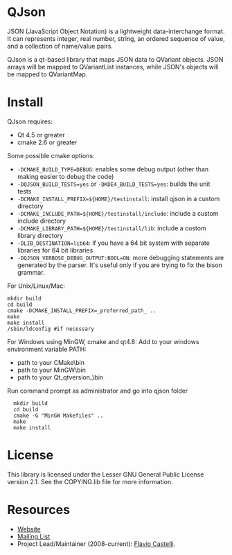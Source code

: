 # QJson
JSON (JavaScript Object Notation) is a lightweight data-interchange format.
It can represents integer, real number, string, an ordered sequence of value, and a collection of name/value pairs.

QJson is a qt-based library that maps JSON data to QVariant objects.
JSON arrays will be mapped to QVariantList instances, while JSON's objects will be mapped to QVariantMap.

# Install

QJson requires:
  - Qt 4.5 or greater
  - cmake 2.6 or greater

Some possible cmake options:
  - `-DCMAKE_BUILD_TYPE=DEBUG`: enables some debug output (other than making
     easier to debug the code)
  - `-DQJSON_BUILD_TESTS=yes` or `-DKDE4_BUILD_TESTS=yes`: builds the unit tests
  - `-DCMAKE_INSTALL_PREFIX=${HOME}/testinstall`: install qjson in a custom directory
  - `-DCMAKE_INCLUDE_PATH=${HOME}/testinstall/include`: include a custom include directory
  - `-DCMAKE_LIBRARY_PATH=${HOME}/testinstall/lib`: include a custom library directory
  - `-DLIB_DESTINATION=lib64`: if you have a 64 bit system with separate
     libraries for 64 bit libraries
  - `-DQJSON_VERBOSE_DEBUG_OUTPUT:BOOL=ON`: more debugging statements are
     generated by the parser. It's useful only if you are trying to fix
     the bison grammar.

For Unix/Linux/Mac:

    mkdir build
    cd build
    cmake -DCMAKE_INSTALL_PREFIX=_preferred_path_ ..
    make
    make install
    /sbin/ldconfig #if necessary
    
For Windows using MinGW, cmake and qt4.8:
Add to your windows environment variable PATH:
  - path to your CMake\bin
  - path to your MinGW\bin
  - path to your Qt\_qtversion_\bin 
  
Run command prompt as administrator and go into qjson folder
    
      mkdir build
      cd build
      cmake -G "MinGW Makefiles" ..
      make
      make install

# License
  This library is licensed under the Lesser GNU General Public License version 2.1.
  See the COPYING.lib file for more information.

# Resources

* [Website](http://qjson.sourceforge.net/)
* [Mailing List](https://lists.sourceforge.net/mailman/listinfo/qjson-devel)
* Project Lead/Maintainer (2008-current): [Flavio Castelli](mailto:flavio@castelli.name).
